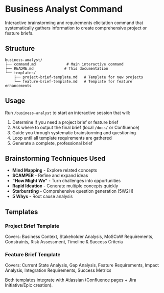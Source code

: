 # Business Analyst Command

Interactive brainstorming and requirements elicitation command that systematically gathers information to create comprehensive project or feature briefs.

## Structure

```
business-analyst/
├── command.md              # Main interactive command
├── README.md              # This documentation
└── templates/
    ├── project-brief-template.md   # Template for new projects
    └── feature-brief-template.md   # Template for feature enhancements
```

## Usage

Run `/business-analyst` to start an interactive session that will:

1. Determine if you need a project brief or feature brief
2. Ask where to output the final brief (local `/docs/` or Confluence)  
3. Guide you through systematic brainstorming and questioning
4. Loop until all template requirements are gathered
5. Generate a complete, professional brief

## Brainstorming Techniques Used

- **Mind Mapping** - Explore related concepts
- **SCAMPER** - Refine and expand ideas  
- **"How Might We"** - Turn challenges into opportunities
- **Rapid Ideation** - Generate multiple concepts quickly
- **Starbursting** - Comprehensive question generation (5W2H)
- **5 Whys** - Root cause analysis

## Templates

### Project Brief Template
Covers: Business Context, Stakeholder Analysis, MoSCoW Requirements, Constraints, Risk Assessment, Timeline & Success Criteria

### Feature Brief Template  
Covers: Current State Analysis, Gap Analysis, Feature Requirements, Impact Analysis, Integration Requirements, Success Metrics

Both templates integrate with Atlassian (Confluence pages + Jira Initiative/Epic creation).